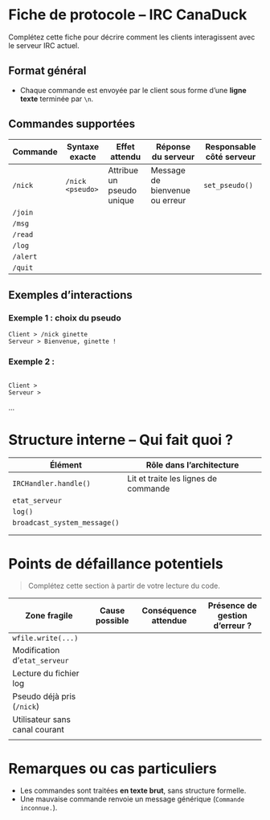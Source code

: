 # Fiche de protocole – IRC CanaDuck

Complétez cette fiche pour décrire comment les clients interagissent avec le serveur IRC actuel.

## Format général

- Chaque commande est envoyée par le client sous forme d’une **ligne texte** terminée par `\n`.

## Commandes supportées

| **Commande**  | **Syntaxe exacte**       | **Effet attendu**         | **Réponse du serveur**        | **Responsable côté serveur** |
|---------------|---------------------------|----------------------------|--------------------------------|-------------------------------|
| `/nick`       | `/nick <pseudo>`          | Attribue un pseudo unique  | Message de bienvenue ou erreur | `set_pseudo()`                |
| `/join`       |                           |                            |                                |                               |
| `/msg`        |                           |                            |                                |                               |
| `/read`       |                           |                            |                                |                               |
| `/log`        |                           |                            |                                |                               |
| `/alert`      |                           |                            |                                |                               |
| `/quit`       |                           |                            |                                |                               |

## Exemples d’interactions

### Exemple 1 : choix du pseudo

```
Client > /nick ginette
Serveur > Bienvenue, ginette !
```

### Exemple 2 :
```

Client >
Serveur >

```
...

# Structure interne – Qui fait quoi ?

| Élément                      | Rôle dans l’architecture                           |
|------------------------------|----------------------------------------------------|
| `IRCHandler.handle()`        | Lit et traite les lignes de commande               |
| `etat_serveur`               |                                                    |
| `log()`                      |                                                    |
| `broadcast_system_message()` |                                                    |
|                              |                                                    |
|                              |                                                    |

# Points de défaillance potentiels

> Complétez cette section à partir de votre lecture du code.

| **Zone fragile**                | **Cause possible**            | **Conséquence attendue**        | **Présence de gestion d’erreur ?** |
|----------------------------------|-------------------------------|----------------------------------|-------------------------------------|
| `wfile.write(...)`               |                               |                                  |                                     |
| Modification d’`etat_serveur`   |                               |                                  |                                     |
| Lecture du fichier log          |                               |                                  |                                     |
| Pseudo déjà pris (`/nick`)      |                               |                                  |                                     |
| Utilisateur sans canal courant  |                               |                                  |                                     |
|                                  |                               |                                  |                                     |

# Remarques ou cas particuliers

- Les commandes sont traitées **en texte brut**, sans structure formelle.
- Une mauvaise commande renvoie un message générique (`Commande inconnue.`).
